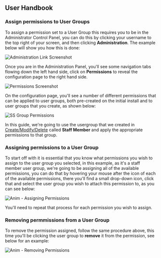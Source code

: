 ## User Handbook
### Assign permissions to User Groups

To assign a permission set to a User Group this requires you to be in the Administrator Control Panel, you can do this by clicking your username to the top right of your screen, and then clicking **Administration**. The example below will show you how this is done:

![Administration Link Screenshot](http://i.imgur.com/WZ1Zjx9.gif)

Once you are in the Administration Panel, you'll see some navigation tabs flowing down the left hand side, click on **Permissions** to reveal the configuration page to the right hand side.

![Permissions Screenshot](http://i.imgur.com/yX4ETf0.png)

On the configuration page, you'll see a number of different permissions that can be applied to user groups, both pre-created on the initial install and to user groups that you create, as shown below:

![SS Group Permissions](http://i.imgur.com/rTPP7Ii.png)

In this guide, we're going to use the usergroup that we created in [Create/Modify/Delete](usergroups.md) called **Staff Member** and apply the appropriate permissions to that group.

### Assigning permissions to a User Group

To start off with it is essential that you know what permissions you wish to assign to the user group you selected, in this example, as it's a staff member user group, we're going to be assigning all of the available permissions, you can do that by hovering your mouse after the icon of each of the available permissions, there you'll find a small drop-down icon, click that and select the user group you wish to attach this permission to, as you can see below:

![Anim - Assigning Permissions](http://i.imgur.com/NwxeTLI.gif)

You'll need to repeat that process for each permission you wish to assign.

### Removing permmissions from a User Group

To remove the permission assigned, follow the same procedure above, this time you'll be clicking the user group to **remove** it from the permission, see below for an example:

![Anim - Removing Permissions](http://i.imgur.com/VKDVXwI.gif)

